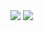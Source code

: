 <a href="https://velog.io/@gidskql6671" target="_blank"> 
  <img src="https://img.shields.io/badge/Dev Blog-1aa4e4?style=flat-square&logo=dev.to&logoColor=white"/></a>
</a> 
<a href="https://velog.io/@gidskql6671/about" target="_blank" style="font-size: 40px"> 
  <img src="https://img.shields.io/badge/About Me-389e64?style=flat-square&logo=About.me&logoColor=white"/></a>
</a> 
